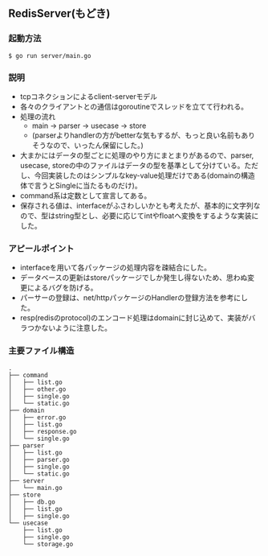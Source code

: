 ## RedisServer(もどき)


### 起動方法
```
$ go run server/main.go
```

### 説明

* tcpコネクションによるclient-serverモデル
* 各々のクライアントとの通信はgoroutineでスレッドを立てて行われる。
* 処理の流れ
  - main -> parser -> usecase -> store
  - (parserよりhandlerの方がbetterな気もするが、もっと良い名前もありそうなので、いったん保留にした。)
* 大まかにはデータの型ごとに処理のやり方にまとまりがあるので、parser, usecase, storeの中のファイルはデータの型を基準として分けている。ただし、今回実装したのはシンプルなkey-value処理だけである(domainの構造体で言うとSingleに当たるものだけ)。
* command系は定数として宣言してある。
* 保存される値は、interfaceがふさわしいかとも考えたが、基本的に文字列なので、型はstring型とし、必要に応じてintやfloatへ変換をするような実装にした。

### アピールポイント

* interfaceを用いて各パッケージの処理内容を疎結合にした。
* データベースの更新はstoreパッケージでしか発生し得ないため、思わぬ変更によるバグを防げる。
* パーサーの登録は、net/httpパッケージのHandlerの登録方法を参考にした。
* resp(redisのprotocol)のエンコード処理はdomainに封じ込めて、実装がバラつかないように注意した。


  

### 主要ファイル構造
```
.
├── command
│   ├── list.go
│   ├── other.go
│   ├── single.go
│   └── static.go
├── domain
│   ├── error.go
│   ├── list.go
│   ├── response.go
│   └── single.go
├── parser
│   ├── list.go
│   ├── parser.go
│   ├── single.go
│   └── static.go
├── server
│   └── main.go
├── store
│   ├── db.go
│   ├── list.go
│   ├── single.go
└── usecase
    ├── list.go
    ├── single.go
    └── storage.go
```